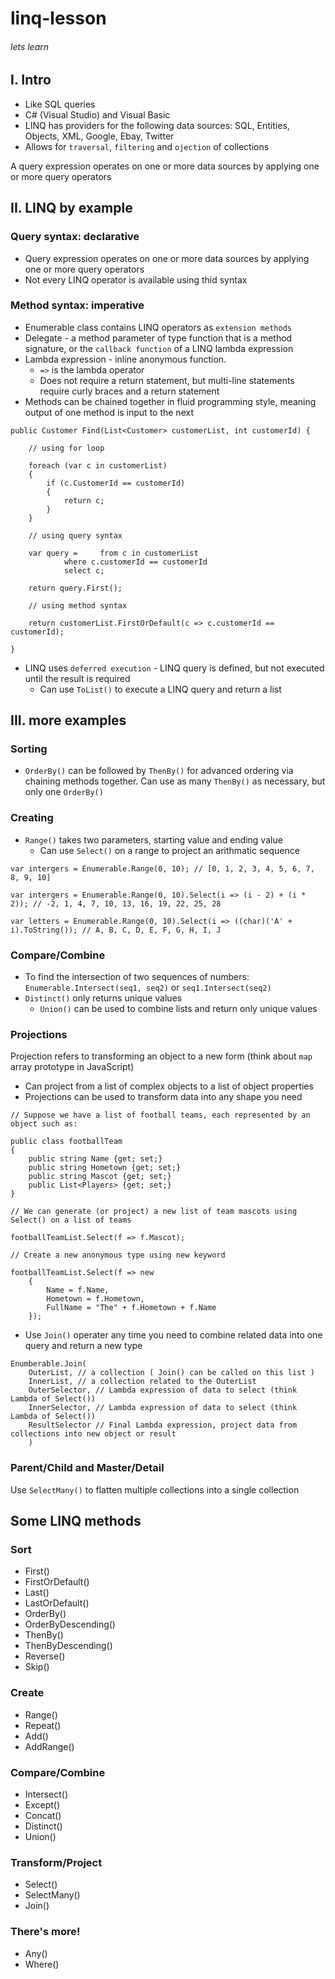 # linq-lesson
###### lets learn 

## I. Intro
* Like SQL queries
* C# (Visual Studio) and Visual Basic
* LINQ has providers for the following data sources: SQL, Entities, Objects, XML, Google, Ebay, Twitter
* Allows for `traversal`, `filtering` and `ojection` of collections

A query expression operates on one or more data sources by applying one or more query operators

## II. LINQ by example
### Query syntax: declarative
* Query expression operates on one or more data sources by applying one or more query operators
* Not every LINQ operator is available using thid syntax
### Method syntax: imperative
* Enumerable class contains LINQ operators as `extension methods`
* Delegate - a method parameter of type function that is a method signature, or the `callback function` of a LINQ lambda expression
* Lambda expression - inline anonymous function. 
  * `=>` is the lambda operator
  * Does not require a return statement, but multi-line statements require curly braces and a return statement
* Methods can be chained together in fluid programming style, meaning output of one method is input to the next

```
public Customer Find(List<Customer> customerList, int customerId) {

	// using for loop

	foreach (var c in customerList)
	{
		if (c.CustomerId == customerId)
		{
			return c;
		}
	}

	// using query syntax

	var query = 	from c in customerList
			where c.customerId == customerId
			select c;

	return query.First();

	// using method syntax

	return customerList.FirstOrDefault(c => c.customerId == customerId);

}
```

* LINQ uses `deferred execution` - LINQ query is defined, but not executed until the result is required
  * Can use `ToList()` to execute a LINQ query and return a list

## III. more examples
### Sorting
* `OrderBy()` can be followed by `ThenBy()` for advanced ordering via chaining methods together. Can use as many `ThenBy()` as necessary, but only one `OrderBy()`
### Creating
* `Range()` takes two parameters, starting value and ending value
  * Can use `Select()` on a range to project an arithmatic sequence
```
var intergers = Enumerable.Range(0, 10); // [0, 1, 2, 3, 4, 5, 6, 7, 8, 9, 10]

var intergers = Enumerable.Range(0, 10).Select(i => (i - 2) + (i * 2)); // -2, 1, 4, 7, 10, 13, 16, 19, 22, 25, 28

var letters = Enumerable.Range(0, 10).Select(i => ((char)('A' + i).ToString()); // A, B, C, D, E, F, G, H, I, J
```
### Compare/Combine
* To find the intersection of two sequences of numbers: 
```Enumerable.Intersect(seq1, seq2)```
or
```seq1.Intersect(seq2)```
* `Distinct()` only returns unique values
  * `Union()` can be used to combine lists and return only unique values
### Projections
Projection refers to transforming an object to a new form (think about `map` array prototype in JavaScript)
* Can project from a list of complex objects to a list of object properties
* Projections can be used to transform data into any shape you need
```
// Suppose we have a list of football teams, each represented by an object such as:

public class footballTeam 
{
	public string Name {get; set;}
	public string Hometown {get; set;}
	public string Mascot {get; set;}
	public List<Players> {get; set;}	
}

// We can generate (or project) a new list of team mascots using Select() on a list of teams

footballTeamList.Select(f => f.Mascot);

// Create a new anonymous type using new keyword

footballTeamList.Select(f => new 
	{
		Name = f.Name,
		Hometown = f.Hometown,
		FullName = "The" + f.Hometown + f.Name
	});
```
* Use `Join()` operater any time you need to combine related data into one query and return a new type
```
Enumberable.Join(
	OuterList, // a collection ( Join() can be called on this list )
	InnerList, // a collection related to the OuterList
	OuterSelector, // Lambda expression of data to select (think Lambda of Select())
	InnerSelector, // Lambda expression of data to select (think Lambda of Select())
	ResultSelector // Final Lambda expression, project data from collections into new object or result
	)
```
### Parent/Child and Master/Detail
Use `SelectMany()` to flatten multiple collections into a single collection
 
## Some LINQ methods
### Sort
* First()
* FirstOrDefault()
* Last()
* LastOrDefault()
* OrderBy()
* OrderByDescending()
* ThenBy()
* ThenByDescending()
* Reverse()
* Skip()
### Create
* Range()
* Repeat()
* Add()
* AddRange()
### Compare/Combine
* Intersect()
* Except()
* Concat()
* Distinct()
* Union()
### Transform/Project
* Select()
* SelectMany()
* Join()
### There's more!
* Any()
* Where()

